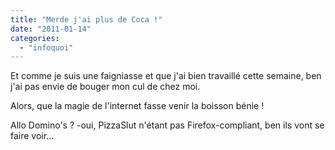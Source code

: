 ```yaml
---
title: "Merde j'ai plus de Coca !"
date: "2011-01-14"
categories: 
  - "infoquoi"
---
```


  

Et comme je suis une faigniasse et que j'ai bien travaillé cette semaine, ben j'ai pas envie de bouger mon cul de chez moi.

Alors, que la magie de l'internet fasse venir la boisson bénie !

Allo Domino's ? -oui, PizzaSlut n'étant pas Firefox-compliant, ben ils vont se faire voir...
